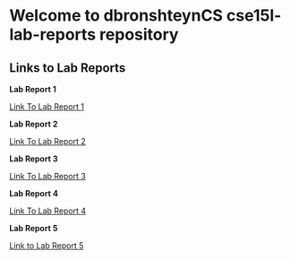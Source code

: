 # Welcome to dbronshteynCS cse15l-lab-reports repository

## Links to Lab Reports

**Lab Report 1**

[Link To Lab Report 1](https://dbronshteyncs.github.io/cse15l-lab-reports/week2-lab-report.html)

**Lab Report 2**

[Link To Lab Report 2](https://dbronshteyncs.github.io/cse15l-lab-reports/week4-lab-report.html)

**Lab Report 3**

[Link To Lab Report 3](https://dbronshteyncs.github.io/cse15l-lab-reports/lab-report-3-week-6.html)

**Lab Report 4**

[Link To Lab Report 4](https://dbronshteyncs.github.io/cse15l-lab-reports/lab-report-4-week-8.html)

**Lab Report 5**

[Link to Lab Report 5](https://dbronshteyncs.github.io/cse15l-lab-reports/lab-report-5-week-10.html)


